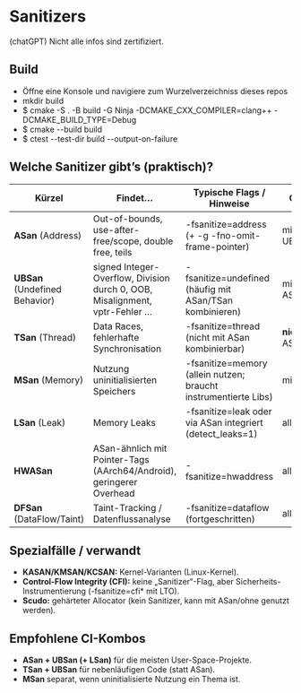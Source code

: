 # Sanitizers

(chatGPT) Nicht alle infos sind zertifiziert.

## Build

- Öffne eine Konsole und navigiere zum Wurzelverzeichniss dieses repos
- mkdir build
- $ cmake -S . -B build -G Ninja -DCMAKE_CXX_COMPILER=clang++   -DCMAKE_BUILD_TYPE=Debug
- $ cmake --build build
- $ ctest --test-dir build --output-on-failure

## Welche Sanitizer gibt’s (praktisch)?

| Kürzel | Findet… | Typische Flags / Hinweise | Combine | Suppoert (kurz) |
| - | - | - | - | - |
| **ASan** (Address) | Out-of-bounds, use-after-free/scope, double free, teils  | -fsanitize=address (+ -g -fno-omit-frame-pointer) | mit UBSan/LSan | Clang/GCC: Linux/macOS/Win; MSVC: ASan |
| **UBSan** (Undefined Behavior) | signed Integer-Overflow, Division durch 0, OOB, Misalignment, vptr-Fehler … | -fsanitize=undefined (häufig mit ASan/TSan kombinieren) | mit ASan/TSan | Clang/GCC/MSVC |
| **TSan** (Thread) | Data Races, fehlerhafte Synchronisation | -fsanitize=thread (nicht mit ASan kombinierbar) | **nicht** mit ASan | Clang: Linux/macOS |
| **MSan** (Memory) | Nutzung uninitialisierten Speichers | -fsanitize=memory (allein nutzen; braucht instrumentierte Libs) | mit ASan | v. a. Linux (Clang) |
| **LSan** (Leak) | Memory Leaks | -fsanitize=leak oder via ASan integriert (detect_leaks=1) | allein | Clang: Linux, alle Deps instrumentiert |
| **HWASan** | ASan-ähnlich mit Pointer-Tags (AArch64/Android), geringerer Overhead | -fsanitize=hwaddress | allein | Clang: AArch64/Android |
| **DFSan** (DataFlow/Taint) | Taint-Tracking / Datenflussanalyse | -fsanitize=dataflow (fortgeschritten) | allein | Clang (fortgeschritten) |

## Spezialfälle / verwandt

- **KASAN/KMSAN/KCSAN:** Kernel-Varianten (Linux-Kernel).
- **Control-Flow Integrity (CFI):** keine „Sanitizer“-Flag, aber Sicherheits-Instrumentierung (-fsanitize=cfi* mit LTO).
- **Scudo:** gehärteter Allocator (kein Sanitizer, kann mit ASan/ohne genutzt werden).

## Empfohlene CI-Kombos

- **ASan + UBSan (+ LSan)** für die meisten User-Space-Projekte.
- **TSan + UBSan** für nebenläufigen Code (statt ASan).
- **MSan** separat, wenn uninitialisierte Nutzung ein Thema ist.
